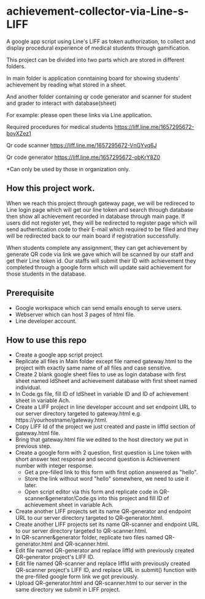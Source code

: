 # achievement-collector-via-Line-s-LIFF
A google app script using Line's LIFF as token authorization, to collect and display procedural experience of medical students through gamification.

This project can be divided into two parts which are stored in different folders.

In main folder is application conntaining board for showing students' achievement by reading what stored in a sheet. 

And another folder containing qr code generator and scanner for student and grader to interact with database(sheet)

For example: please open these links via Line application.

Required procedures for medical students
https://liff.line.me/1657295672-boyXZez1

Qr code scanner
https://liff.line.me/1657295672-VnGYvq6J

Qr code generator
https://liff.line.me/1657295672-obKrY8Z0

*Can only be used by those in organization only.
## How this project work.
When we reach this project through gateway page, we will be redireced to Line login page which will get our line token and search through database then show all achievement recorded in database through main page. If users did not register yet, they will be redirected to register page which will send authentication code to their E-mail which required to be filled and they will be redirected back to our main board if registration successfully.

When students complete any assignment, they can get achievement by generate QR code via link we gave which will be scanned by our staff and get their Line token id. Our staffs will submit their ID with achievement they completed through a google form which will update said achievement for those students in the database.
## Prerequisite
- Google workspace which can send emails enough to serve users.
- Webserver which can host 3 pages of html file.
- Line developer account.

## How to use this repo
- Create a google app script project.
- Replicate all files in Main folder except file named gateway.html to the project with exactly same name of all files and case sensitive.
- Create 2 blank google sheet files to use as login database with first sheet named IdSheet and achievement database with first sheet named individual.
- In Code.gs file, fill ID of IdSheet in variable ID and ID of achievement sheet in variable Ach.
- Create a LIFF project in line developer account and set endpoint URL to our server directory targeted to gateway.html e.g. https://yourhostname/gateway.html.
- Copy LIFF Id of the project we just created and paste in liffId section of gateway.html file.
- Bring that gateway.html file we edited to the host directory we put in previous step.
- Create a google form with 2 question, first question is Line token with short answer text response and second question is Achievement number with integer response.
  - Get a pre-filled link to this form with first option answered as "hello".
  - Store the link without word "hello" somewhere, we need to use it later.
  - Open script editor via this form and replicate code in QR-scanner&generator/Code.gs into this project and fill ID of achievement sheet in variable Ach.
- Create another LIFF projects set its name QR-generator and endpoint URL to our server directory targeted to QR-generator.html.
- Create another LIFF projects set its name QR-scanner and endpoint URL to our server directory targeted to QR-scanner.html.
- In QR-scanner&generator folder, replicate two files named QR-generator.html and QR-scanner.html.
- Edit file named QR-generator and replace liffId with previously created QR-generator project's LIFF ID.
- Edit file named QR-scanner and replace liffId with previously created QR-scanner project's LIFF ID, and replace URL in submit() function with the pre-filled google form link we got previously.
- Upload QR-generator.html and QR-scanner.html to our server in the same directory we submit in LIFF project.
